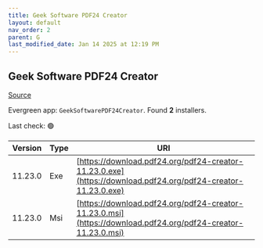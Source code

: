 ```yaml
---
title: Geek Software PDF24 Creator
layout: default
nav_order: 2
parent: G
last_modified_date: Jan 14 2025 at 12:19 PM
---
```


## Geek Software PDF24 Creator

[Source](https://tools.pdf24.org/en/creator/)

Evergreen app: `GeekSoftwarePDF24Creator`. Found **2** installers.

Last check: 🟢

| Version | Type | URI                                                                                                          |
| ------- | ---- | ------------------------------------------------------------------------------------------------------------ |
| 11.23.0 | Exe  | [https://download.pdf24.org/pdf24-creator-11.23.0.exe](https://download.pdf24.org/pdf24-creator-11.23.0.exe) |
| 11.23.0 | Msi  | [https://download.pdf24.org/pdf24-creator-11.23.0.msi](https://download.pdf24.org/pdf24-creator-11.23.0.msi) |
